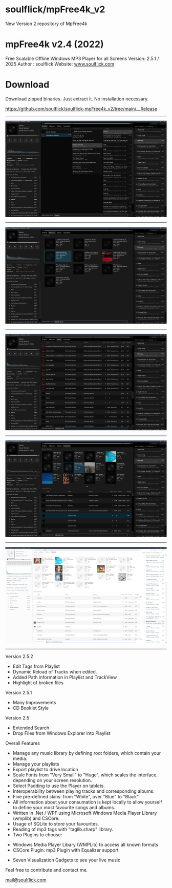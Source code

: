# soulflick/mpFree4k_v2
 New Version 2 repository of MpFree4k

mpFree4k v2.4 (2022)
=============================================================================

Free Scalable Offline Windows MP3 Player for all Screens
Version: 2.5.1 / 2025
Author : soulflick
Website: www.soulflick.com

# Download

Download zipped binaries. Just extract it. No installation necessary.
 
 https://github.com/soulflick/soulflick-mpFree4k_v2/tree/main/__Release

-----------------------------------------------------------------------------

![alt text](https://github.com/soulflick/soulflick-mpFree4k_v2/blob/main/Screenshots/artists.png?raw=true)

-----------------------------------------------------------------------------

![alt text](https://github.com/soulflick/soulflick-mpFree4k_v2/blob/main/Screenshots/albums.png?raw=true)

-----------------------------------------------------------------------------

![alt text](https://github.com/soulflick/soulflick-mpFree4k_v2/blob/main/Screenshots/tracks.png?raw=true)

-----------------------------------------------------------------------------

![alt text](https://github.com/soulflick/soulflick-mpFree4k_v2/blob/main/Screenshots/favorites.png?raw=true)

-----------------------------------------------------------------------------

![alt text](https://github.com/soulflick/soulflick-mpFree4k_v2/blob/main/Screenshots/white_favourites.png?raw=true)

-----------------------------------------------------------------------------


Version 2.5.2

- Edit Tags from Playlist
- Dynamic Reload of Tracks when edited.
- Added Path information in Playlist and TrackView
- Highlight of broken files

Version 2.5.1

- Many Improvements
- CD Booklet Style

Version 2.5

- Extended Search
- Drop Files from Windows Explorer into Playlist

Overall Features

- Manage any music library by defining root folders, which contain your media.
- Manage your playlists
- Export playlist to drive location
- Scale Fonts from "Very Small" to "Huge", which scales the interface, depending 
  on your screen resolution.
- Select Padding to use the Player on tablets.
- Interoperability between playing tracks and corresponding albums.
- Five pre-defined skins: from "White", over "Blue" to "Black".
- All information about your consumation is kept locally to allow yourself to
  define your most favourite songs and albums.
- Written in .Net / WPF using Microsoft Windows Media Player Library (wmplib)
  and CSCore.
- Usage of SQLite to store your favourites.
- Reading of mp3 tags with "taglib.sharp" library.
- Two Plugins to choose:
* Windows Media Player Libary (WMPLib) to access all known formats
* CSCore Plugin: mp3 Plugin with Equalizer support
- Seven Visualization Gadgets to see your live music

Feel free to contribute and contact me.

mail@soulflick.com
